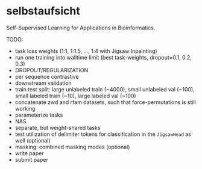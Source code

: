 # selbstaufsicht
Self-Supervised Learning for Applications in Bioinformatics.

TODO:
- task loss weights (1:1, 1:1.5, ..., 1:4 with Jigsaw:Inpainting)
- run one training into walltime limit (best task-weights, dropout=0.1, 0.2, 0.3)
- DROPOUT/REGULARIZATION
- per sequence contrastive
- downstream validation
- train test split: large unlabeled train (~4000), small unlabeled val (~100), small labeled train (~10), large labeled val (~100)
- concatenate zwd and rfam datasets, such that force-permutations is still working
- parameterize tasks
- NAS
- separate, but weight-shared tasks
- test utilization of delimiter tokens for classification in the `JigsawHead` as well (optional)
- masking: combined masking modes (optional)
- write paper
- submit paper
